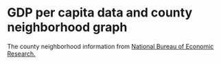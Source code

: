 # GDP per capita data and county neighborhood graph

The county neighborhood information from [National Bureau of Economic Research.](https://www.nber.org/data/county-adjacency.html) 
